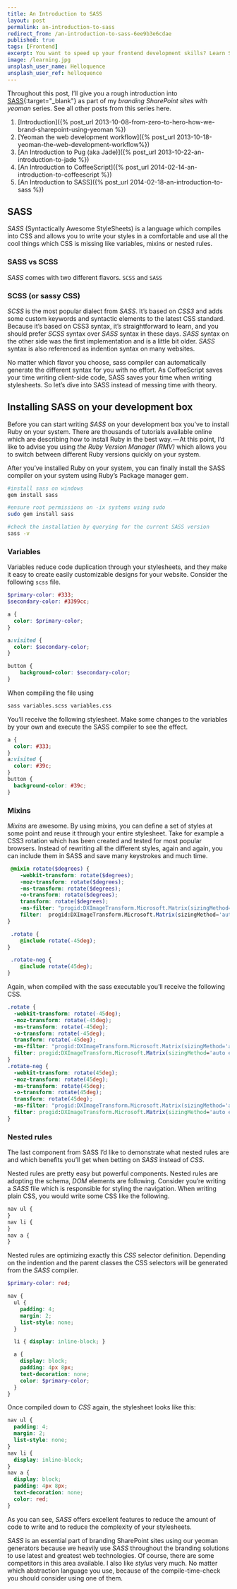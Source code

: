```yaml
---
title: An Introduction to SASS
layout: post
permalink: an-introduction-to-sass
redirect_from: /an-introduction-to-sass-6ee9b3e6cdae
published: true
tags: [Frontend]
excerpt: You want to speed up your frontend development skills? Learn SASS and write stylesheets faster. This post will teach you the basics of SASS.
image: /learning.jpg
unsplash_user_name: Helloquence
unsplash_user_ref: helloquence
---
```


Throughout this post, I’ll give you a rough introduction into [SASS](www.sass-lang.com){:target="_blank"} as part of my *branding SharePoint sites with yeoman* series. See all other posts from this series here.

1. [Introduction]({% post_url 2013-10-08-from-zero-to-hero-how-we-brand-sharepoint-using-yeoman %})
2. [Yeoman the web development workflow]({% post_url 2013-10-18-yeoman-the-web-development-workflow%})
3. [An Introduction to Pug (aka Jade)]({% post_url  2013-10-22-an-introduction-to-jade %})
4. [An Introduction to CoffeeScript]({% post_url 2014-02-14-an-introduction-to-coffeescript %})
5. [An Introduction to SASS]({% post_url 2014-02-18-an-introduction-to-sass %})

## SASS

*SASS* (Syntactically Awesome StyleSheets) is a language which compiles into CSS and allows you to write your styles in a comfortable and use all the cool things which CSS is missing like variables, mixins or nested rules.

### SASS vs SCSS

*SASS* comes with two different flavors. `SCSS` and `SASS`

### SCSS (or sassy CSS)

*SCSS* is the most popular dialect from *SASS*. It’s based on *CSS3* and adds some custom keywords and syntactic elements to the latest CSS standard. Because it’s based on CSS3 syntax, it’s straightforward to learn, and you should prefer *SCSS* syntax over *SASS* syntax in these days. *SASS* syntax on the other side was the first implementation and is a little bit older. *SASS* syntax is also referenced as indention syntax on many websites.

No matter which flavor you choose, sass compiler can automatically generate the different syntax for you with no effort. As CoffeeScript saves your time writing client-side code, SASS saves your time when writing stylesheets. So let’s dive into SASS instead of messing time with theory.

## Installing SASS on your development box

Before you can start writing *SASS* on your development box you’ve to install Ruby on your system. There are thousands of tutorials available online which are describing how to install Ruby in the best way. — At this point, I’d like to advise you using *the Ruby Version Manager (RMV)* which allows you to switch between different Ruby versions quickly on your system.

After you’ve installed Ruby on your system, you can finally install the SASS compiler on your system using Ruby’s Package manager gem.

```bash
#install sass on windows
gem install sass

#ensure root permissions on -ix systems using sudo
sudo gem install sass

#check the installation by querying for the current SASS version
sass -v

```

### Variables

Variables reduce code duplication through your stylesheets, and they make it easy to create easily customizable designs for your website. Consider the following `scss` file.

```scss
$primary-color: #333;
$secondary-color: #3399cc;

a {
  color: $primary-color;
}

a:visited {
  color: $secondary-color;
} 

button {
    background-color: $secondary-color;
}

```

When compiling the file using

```bash
sass variables.scss variables.css

```

You’ll receive the following stylesheet. Make some changes to the variables by your own and execute the SASS compiler to see the effect.

```css
a {
  color: #333;
}
a:visited {
  color: #39c;
}
button {
  background-color: #39c;
}

```

### Mixins

*Mixins* are awesome. By using mixins, you can define a set of styles at some point and reuse it through your entire stylesheet. Take for example a CSS3 rotation which has been created and tested for most popular browsers. Instead of rewriting all the different styles, again and again, you can include them in SASS and save many keystrokes and much time.

```scss
 @mixin rotate($degrees) {
    -webkit-transform: rotate($degrees);
    -moz-transform: rotate($degrees);
    -ms-transform: rotate($degrees);
    -o-transform: rotate($degrees);
    transform: rotate($degrees);
    -ms-filter: "progid:DXImageTransform.Microsoft.Matrix(sizingMethod='auto expand', M11=#{cos($degrees)}, M12=#{-1*sin($degrees)}, M21=#{sin($degrees)}, M22=#{cos($degrees)})";
    filter:  progid:DXImageTransform.Microsoft.Matrix(sizingMethod='auto expand', M11=#{cos($degrees)}, M12=#{-1*sin($degrees)}, M21=#{sin($degrees)}, M22=#{cos($degrees)});
}

 .rotate {
    @include rotate(-45deg);
}

 .rotate-neg {
    @include rotate(45deg);
}

```

Again, when compiled with the sass executable you’ll receive the following CSS.

```css
.rotate {
  -webkit-transform: rotate(-45deg);
  -moz-transform: rotate(-45deg);
  -ms-transform: rotate(-45deg);
  -o-transform: rotate(-45deg);
  transform: rotate(-45deg);
  -ms-filter: "progid:DXImageTransform.Microsoft.Matrix(sizingMethod='auto expand', M11=cos(-45deg), M12=-1*sin(-45deg), M21=sin(-45deg), M22=cos(-45deg))";
  filter: progid:DXImageTransform.Microsoft.Matrix(sizingMethod='auto expand', M11=cos(-45deg), M12=-1*sin(-45deg), M21=sin(-45deg), M22=cos(-45deg));
}
.rotate-neg {
  -webkit-transform: rotate(45deg);
  -moz-transform: rotate(45deg);
  -ms-transform: rotate(45deg);
  -o-transform: rotate(45deg);
  transform: rotate(45deg);
  -ms-filter: "progid:DXImageTransform.Microsoft.Matrix(sizingMethod='auto expand', M11=cos(45deg), M12=-1*sin(45deg), M21=sin(45deg), M22=cos(45deg))";
  filter: progid:DXImageTransform.Microsoft.Matrix(sizingMethod='auto expand', M11=cos(45deg), M12=-1*sin(45deg), M21=sin(45deg), M22=cos(45deg));
}

```

### Nested rules

The last component from SASS I’d like to demonstrate what nested rules are and which benefits you’ll get when betting on *SASS* instead of *CSS*.

Nested rules are pretty easy but powerful components. Nested rules are adopting the schema, *DOM* elements are following. Consider you’re writing a *SASS* file which is responsible for styling the navigation. When writing plain CSS, you would write some CSS like the following.

```css
nav ul {
}
nav li {
}
nav a {
}

```

Nested rules are optimizing exactly this *CSS* selector definition. Depending on the indention and the parent classes the CSS selectors will be generated from the *SASS* compiler.

```scss
$primary-color: red;

nav {
  ul {
    padding: 4;
    margin: 2;
    list-style: none;
  }

  li { display: inline-block; }

  a {
    display: block;
    padding: 4px 8px;
    text-decoration: none;
    color: $primary-color;
  }
}
```

Once compiled down to *CSS* again, the stylesheet looks like this:

```css
nav ul {
  padding: 4;
  margin: 2;
  list-style: none;
}
nav li {
  display: inline-block;
}
nav a {
  display: block;
  padding: 4px 8px;
  text-decoration: none;
  color: red;
}

```

As you can see, *SASS* offers excellent features to reduce the amount of code to write and to reduce the complexity of your stylesheets.

*SASS* is an essential part of branding SharePoint sites using our yeoman generators because we heavily use *SASS* throughout the branding solutions to use latest and greatest web technologies. Of course, there are some competitors in this area available. I also like *stylus* very much. No matter which abstraction language you use, because of the compile-time-check you should consider using one of them.


